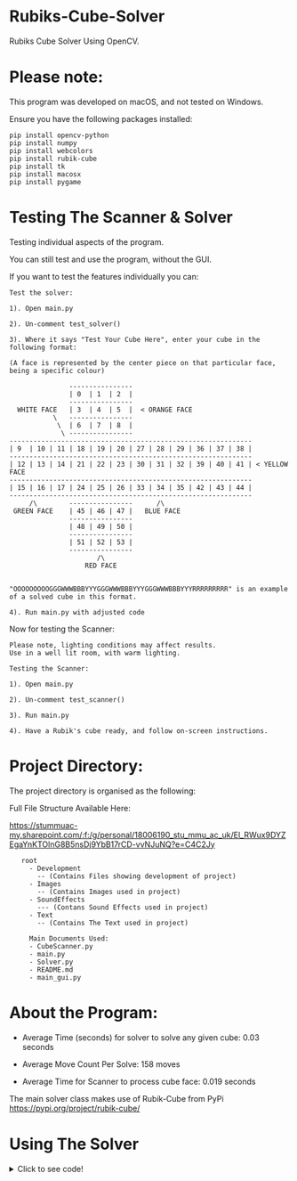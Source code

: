 # Rubiks-Cube-Solver

Rubiks Cube Solver Using OpenCV. 

# Please note:
This program was developed on macOS, and not tested on Windows. 

Ensure you have the following packages installed:

    pip install opencv-python
    pip install numpy
    pip install webcolors
    pip install rubik-cube
    pip install tk
    pip install macosx
    pip install pygame
    
# Testing The Scanner & Solver

Testing individual aspects of the program. 

You can still test and use the program, without the GUI.

If you want to test the features individually you can: 

    Test the solver:
    
    1). Open main.py
    
    2). Un-comment test_solver()
        
    3). Where it says "Test Your Cube Here", enter your cube in the following format: 
    
    (A face is represented by the center piece on that particular face, being a specific colour)

                   ----------------
                   | 0  | 1  | 2  |
                   ----------------
      WHITE FACE   | 3  | 4  | 5  |  < ORANGE FACE
               \   ----------------
                \  | 6  | 7  | 8  |
                 \ ----------------
    -------------------------------------------------------------
    | 9  | 10 | 11 | 18 | 19 | 20 | 27 | 28 | 29 | 36 | 37 | 38 |
    -------------------------------------------------------------
    | 12 | 13 | 14 | 21 | 22 | 23 | 30 | 31 | 32 | 39 | 40 | 41 | < YELLOW FACE
    -------------------------------------------------------------
    | 15 | 16 | 17 | 24 | 25 | 26 | 33 | 34 | 35 | 42 | 43 | 44 |
    -------------------------------------------------------------
         /\        ----------------      /\
     GREEN FACE    | 45 | 46 | 47 |   BLUE FACE
                   ----------------
                   | 48 | 49 | 50 |
                   ----------------
                   | 51 | 52 | 53 |
                   ----------------
                          /\
                       RED FACE
                       

    "OOOOOOOOOGGGWWWBBBYYYGGGWWWBBBYYYGGGWWWBBBYYYRRRRRRRRR" is an example of a solved cube in this format.
    
    4). Run main.py with adjusted code


Now for testing the Scanner: 

    Please note, lighting conditions may affect results. 
    Use in a well lit room, with warm lighting. 
    
    Testing the Scanner:
    
    1). Open main.py
    
    2). Un-comment test_scanner()
    
    3). Run main.py
    
    4). Have a Rubik's cube ready, and follow on-screen instructions.  

# Project Directory:
The project directory is organised as the following: 

Full File Structure Available Here:

https://stummuac-my.sharepoint.com/:f:/g/personal/18006190_stu_mmu_ac_uk/El_RWux9DYZEgaYnKTOlnG8B5nsDj9YbB17rCD-vvNJuNQ?e=C4C2Jy


       root
         - Development
           -- (Contains Files showing development of project)
         - Images
           -- (Contains Images used in project)
         - SoundEffects
           --- (Contans Sound Effects used in project)
         - Text
           -- (Contains The Text used in project)
           
         Main Documents Used:
         - CubeScanner.py
         - main.py
         - Solver.py
         - README.md
         - main_gui.py

# About the Program:
- Average Time (seconds) for solver to solve any given cube: 0.03 seconds

- Average Move Count Per Solve: 158 moves

- Average Time for Scanner to process cube face: 0.019 seconds



The main solver class makes use of Rubik-Cube from PyPi
https://pypi.org/project/rubik-cube/

# Using The Solver
<details>
  <summary>Click to see code!</summary>
  
  ## Solving A Cube
  ``` Python
  from rubik.cube import Cube

  new_cube = Cube("OOOOOOOOOGGGWWWBBBYYYGGGWWWBBBYYYGGGWWWBBBYYYRRRRRRRRR")

  S = SolveCube(new_cube)

  S.solveCube()

  ```
</details>

